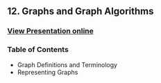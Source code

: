 ## 12. Graphs and Graph Algorithms
### [View Presentation online](https://rawgit.com/TelerikAcademy/Data-Structures-and-Algorithms/master/13.%20Graphs/slides/index.html)
### Table of Contents
* Graph Definitions and Terminology
* Representing Graphs 
